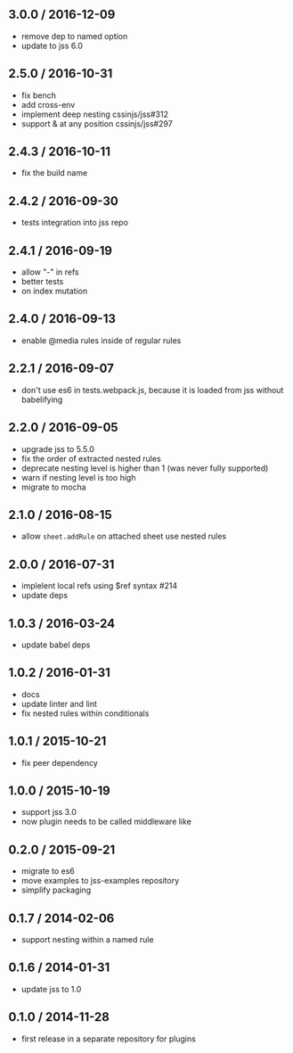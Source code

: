 ## 3.0.0 / 2016-12-09

- remove dep to named option
- update to jss 6.0

## 2.5.0 / 2016-10-31

- fix bench
- add cross-env
- implement deep nesting cssinjs/jss#312
- support & at any position cssinjs/jss#297


## 2.4.3 / 2016-10-11

- fix the build name

## 2.4.2 / 2016-09-30

- tests integration into jss repo

## 2.4.1 / 2016-09-19

- allow "-" in refs
- better tests
- on index mutation

## 2.4.0 / 2016-09-13

- enable @media rules inside of regular rules

## 2.2.1 / 2016-09-07

- don't use es6 in tests.webpack.js, because it is loaded from jss without babelifying

## 2.2.0 / 2016-09-05

- upgrade jss to 5.5.0
- fix the order of extracted nested rules
- deprecate nesting level is higher than 1 (was never fully supported)
- warn if nesting level is too high
- migrate to mocha

## 2.1.0 / 2016-08-15

- allow `sheet.addRule` on attached sheet use nested rules

## 2.0.0 / 2016-07-31

- implelent local refs using $ref syntax #214
- update deps

## 1.0.3 / 2016-03-24

- update babel deps

## 1.0.2 / 2016-01-31

- docs
- update linter and lint
- fix nested rules within conditionals

## 1.0.1 / 2015-10-21

- fix peer dependency

## 1.0.0 / 2015-10-19

- support jss 3.0
- now plugin needs to be called middleware like

## 0.2.0 / 2015-09-21

- migrate to es6
- move examples to jss-examples repository
- simplify packaging

## 0.1.7 / 2014-02-06

- support nesting within a named rule

## 0.1.6 / 2014-01-31

- update jss to 1.0

## 0.1.0 / 2014-11-28

- first release in a separate repository for plugins
